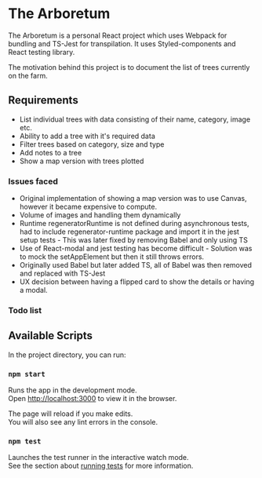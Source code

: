# The Arboretum

The Arboretum is a personal React project which uses Webpack for bundling and TS-Jest for transpilation. It uses Styled-components and React testing library.

The motivation behind this project is to document the list of trees currently on the farm. 

## Requirements

- List individual trees with data consisting of their name, category, image etc.
- Ability to add a tree with it's required data
- Filter trees based on category, size and type
- Add notes to a tree
- Show a map version with trees plotted

### Issues faced 

- Original implementation of showing a map version was to use Canvas, however it became expensive to compute.
- Volume of images and handling them dynamically
- Runtime regeneratorRuntime is not defined during asynchronous tests, had to include regenerator-runtime package and import it in the jest setup tests - This was later fixed by removing Babel and only using TS
- Use of React-modal and jest testing has become difficult - Solution was to mock the setAppElement but then it still throws errors.
- Originally used Babel but later added TS, all of Babel was then removed and replaced with TS-Jest
- UX decision between having a flipped card to show the details or having a modal.

### Todo list



## Available Scripts

In the project directory, you can run:

### `npm start`

Runs the app in the development mode.<br>
Open [http://localhost:3000](http://localhost:3000) to view it in the browser.

The page will reload if you make edits.<br>
You will also see any lint errors in the console.

### `npm test`

Launches the test runner in the interactive watch mode.<br>
See the section about [running tests](https://facebook.github.io/create-react-app/docs/running-tests) for more information.